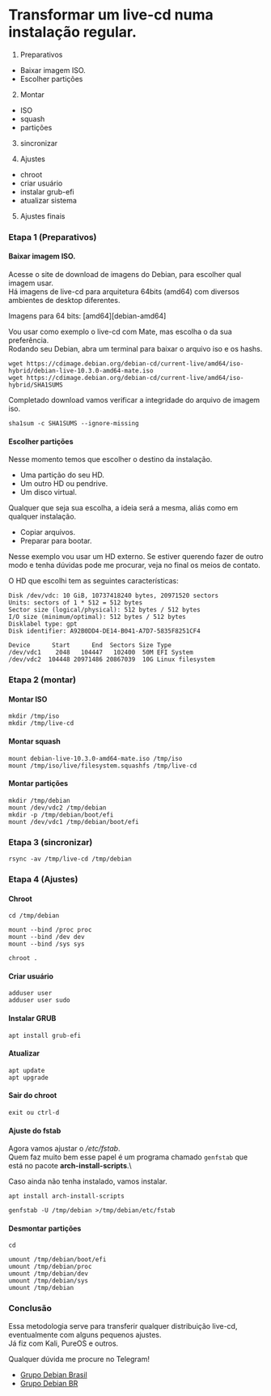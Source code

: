 # Transformar um live-cd numa instalação regular.

1. Preparativos

  - Baixar imagem ISO.
  - Escolher partições

2. Montar

  - ISO
  - squash
  - partições

3. sincronizar

4. Ajustes

  - chroot
  - criar usuário
  - instalar grub-efi
  - atualizar sistema

5. Ajustes finais

### Etapa 1 (Preparativos)

#### Baixar imagem ISO.

Acesse o site de download de imagens do Debian, para escolher qual imagem usar.\
Há imagens de live-cd para arquitetura 64bits (amd64) com diversos ambientes de desktop diferentes.

Imagens para 64 bits: [amd64][debian-amd64]

Vou usar como exemplo o live-cd com Mate, mas escolha o da sua preferência.\
Rodando seu Debian, abra um terminal para baixar o arquivo iso e os hashs.
```
wget https://cdimage.debian.org/debian-cd/current-live/amd64/iso-hybrid/debian-live-10.3.0-amd64-mate.iso
wget https://cdimage.debian.org/debian-cd/current-live/amd64/iso-hybrid/SHA1SUMS
```

Completado download vamos verificar a integridade do arquivo de imagem iso.

```
sha1sum -c SHA1SUMS --ignore-missing
```

#### Escolher partições

Nesse momento temos que escolher o destino da instalação.

- Uma partição do seu HD.
- Um outro HD ou pendrive.
- Um disco virtual.

Qualquer que seja sua escolha, a ideia será a mesma, aliás como em qualquer instalação.

- Copiar arquivos.
- Preparar para bootar.

Nesse exemplo vou usar um HD externo. Se estiver querendo fazer de outro modo e tenha dúvidas pode me procurar, veja no final os meios de contato.

O HD que escolhi tem as seguintes características:
```
Disk /dev/vdc: 10 GiB, 10737418240 bytes, 20971520 sectors
Units: sectors of 1 * 512 = 512 bytes
Sector size (logical/physical): 512 bytes / 512 bytes
I/O size (minimum/optimal): 512 bytes / 512 bytes
Disklabel type: gpt
Disk identifier: A92B0DD4-DE14-B041-A7D7-5835F8251CF4

Device      Start      End  Sectors Size Type
/dev/vdc1    2048   104447   102400  50M EFI System
/dev/vdc2  104448 20971486 20867039  10G Linux filesystem
```

### Etapa 2 (montar)

#### Montar ISO
```
mkdir /tmp/iso
mkdir /tmp/live-cd
```

#### Montar squash
```
mount debian-live-10.3.0-amd64-mate.iso /tmp/iso
mount /tmp/iso/live/filesystem.squashfs /tmp/live-cd
```

#### Montar partições
```
mkdir /tmp/debian
mount /dev/vdc2 /tmp/debian
mkdir -p /tmp/debian/boot/efi
mount /dev/vdc1 /tmp/debian/boot/efi
```

### Etapa 3 (sincronizar)
```
rsync -av /tmp/live-cd /tmp/debian
```

### Etapa 4 (Ajustes)

#### Chroot
```
cd /tmp/debian

mount --bind /proc proc
mount --bind /dev dev
mount --bind /sys sys

chroot .
```

#### Criar usuário
```
adduser user
adduser user sudo

```
#### Instalar GRUB
```
apt install grub-efi
```

#### Atualizar
```
apt update
apt upgrade
```

#### Sair do chroot
```
exit ou ctrl-d
```

#### Ajuste do fstab
Agora vamos ajustar o */etc/fstab*.\
Quem faz muito bem esse papel é um programa chamado `genfstab` que está no pacote **arch-install-scripts**.\

Caso ainda não tenha instalado, vamos instalar.
```
apt install arch-install-scripts

genfstab -U /tmp/debian >/tmp/debian/etc/fstab

```

#### Desmontar partições

```
cd

umount /tmp/debian/boot/efi
umount /tmp/debian/proc
umount /tmp/debian/dev
umount /tmp/debian/sys
umount /tmp/debian
```

### Conclusão
Essa metodologia serve para transferir qualquer distribuição live-cd, eventualmente com alguns pequenos ajustes.\
Já fiz com Kali, PureOS e outros.

Qualquer dúvida me procure no Telegram!

- [Grupo Debian Brasil](https://t.me/debianbrasil)
- [Grupo Debian BR](https://t.me/debianbr)


